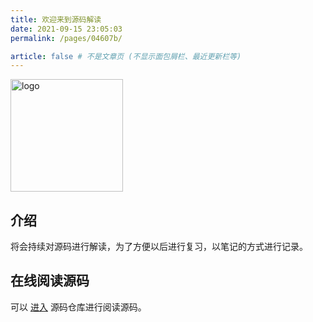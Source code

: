 ```yaml
---
title: 欢迎来到源码解读
date: 2021-09-15 23:05:03
permalink: /pages/04607b/

article: false # 不是文章页 (不显示面包屑栏、最近更新栏等)
---
```


<img width="180" src="https://cdn.jsdelivr.net/gh/guoshunfa/files/panda/202109101822245.png" alt="logo" data-canonical-src="https://cdn.jsdelivr.net/gh/guoshunfa/files/panda/202109101822245.png" style="max-width: 100%;">

## 介绍

将会持续对源码进行解读，为了方便以后进行复习，以笔记的方式进行记录。

## 在线阅读源码

可以 [进入](https://sourcegraph.com/github.com/guoshunfa/sound-code/-/blob/README.md) 源码仓库进行阅读源码。